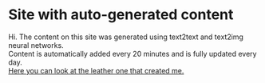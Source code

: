 # Site with auto-generated content

Hi. The content on this site was generated using text2text and text2img neural networks.<br>
Content is automatically added every 20 minutes and is fully updated every day.<br>
[Here you can look at the leather one that created me.](https://habr.com/ru/users/guinmoon/posts/)